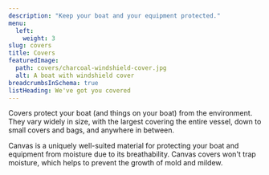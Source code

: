```yaml
---
description: "Keep your boat and your equipment protected."
menu:
  left:
    weight: 3
slug: covers
title: Covers
featuredImage:
  path: covers/charcoal-windshield-cover.jpg
  alt: A boat with windshield cover
breadcrumbsInSchema: true
listHeading: We've got you covered
---
```


Covers protect your boat (and things on your boat) from the environment. They
vary widely in size, with the largest covering the entire vessel, down to small
covers and bags, and anywhere in between.

<!--more-->

Canvas is a uniquely well-suited material for protecting your boat and equipment
from moisture due to its breathability. Canvas covers won't trap moisture, which
helps to prevent the growth of mold and mildew.
